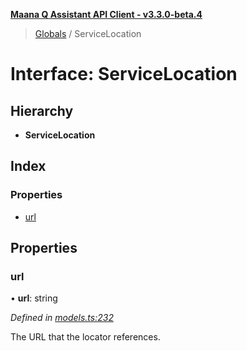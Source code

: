 **[Maana Q Assistant API Client - v3.3.0-beta.4](../README.md)**

> [Globals](../README.md) / ServiceLocation

# Interface: ServiceLocation

## Hierarchy

* **ServiceLocation**

## Index

### Properties

* [url](servicelocation.md#url)

## Properties

### url

•  **url**: string

*Defined in [models.ts:232](https://github.com/maana-io/q-assistant-client/blob/7fea6ec/src/models.ts#L232)*

The URL that the locator references.
